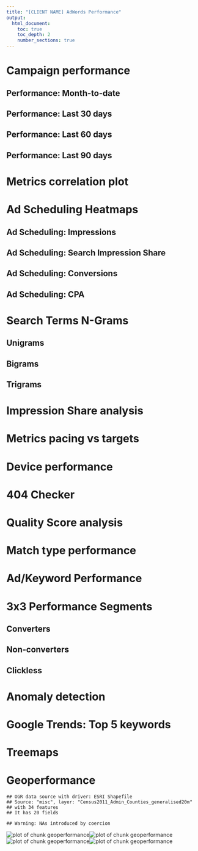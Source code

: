 ```yaml
---
title: "[CLIENT NAME] AdWords Performance"
output:
  html_document:
    toc: true
    toc_depth: 2
    number_sections: true
---
```



# Campaign performance
## Performance: Month-to-date



## Performance: Last 30 days



## Performance: Last 60 days



## Performance: Last 90 days



# Metrics correlation plot


# Ad Scheduling Heatmaps

## Ad Scheduling: Impressions



## Ad Scheduling: Search Impression Share



## Ad Scheduling: Conversions



## Ad Scheduling: CPA



# Search Terms N-Grams



## Unigrams



## Bigrams



## Trigrams



# Impression Share analysis



# Metrics pacing vs targets



# Device performance



# 404 Checker



# Quality Score analysis



# Match type performance



# Ad/Keyword Performance



# 3x3 Performance Segments



## Converters



## Non-converters



## Clickless



# Anomaly detection



# Google Trends: Top 5 keywords



# Treemaps



# Geoperformance


```
## OGR data source with driver: ESRI Shapefile 
## Source: "misc", layer: "Census2011_Admin_Counties_generalised20m"
## with 34 features
## It has 20 fields
```

```
## Warning: NAs introduced by coercion
```

![plot of chunk geoperformance](figure/geoperformance-1.png)![plot of chunk geoperformance](figure/geoperformance-2.png)![plot of chunk geoperformance](figure/geoperformance-3.png)![plot of chunk geoperformance](figure/geoperformance-4.png)
